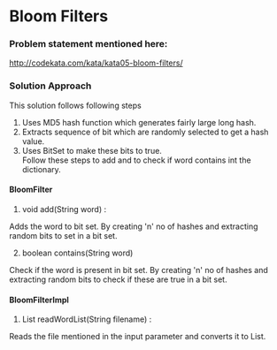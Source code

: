 # Bloom Filters

### Problem statement mentioned here:
http://codekata.com/kata/kata05-bloom-filters/


### Solution Approach

This solution follows following steps
  1. Uses MD5 hash function which generates fairly large long hash.
  2. Extracts sequence of bit which are randomly selected to get a hash value. 
  3. Uses BitSet to make these bits to true.  
Follow these steps to add and to check if word contains int the dictionary. 


#### BloomFilter 
  1. void add(String word) : 

Adds the word to bit set. By creating 'n' no of hashes and extracting random bits to set in a bit set.
  
  2. boolean contains(String word)

Check if the word is present in bit set. By creating 'n' no of hashes and extracting random bits to check if these are true in a bit set.

#### BloomFilterImpl
  1. List<String> readWordList(String filename) : 
  
Reads the file mentioned in the input parameter and converts it to List<String>.